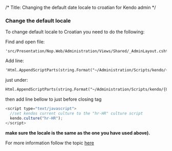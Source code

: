 /*
Title: Changing the default date locale to croatian for Kendo admin
*/

### Change the default locale

To change default locale to Croatian you need to do the following:

Find and open file: 
```
'src/Presentation/Nop.Web/Administration/Views/Shared/_AdminLayout.cshtml'
```

Add line: 
```html
'Html.AppendScriptParts(string.Format("~/Administration/Scripts/kendo/{0}/cultures/kendo.culture.hr-HR.min.js", kendoVersion));' 
```
just under: 

```html
Html.AppendScriptParts(string.Format("~/Administration/Scripts/kendo/{0}/kendo.web.min.js", kendoVersion));
```

then add line bellow to just before closing </head> tag

```js
<script type="text/javascript">
  //set kendos current culture to the "hr-HR" culture script
  kendo.culture("hr-HR");
</script>
```

**make sure the locale is the same as the one you have used above).**

For more information follow the topic [here](https://www.nopcommerce.com/boards/t/2653/how-to-change-date-format-for-admin-interface.aspx?p=6)
